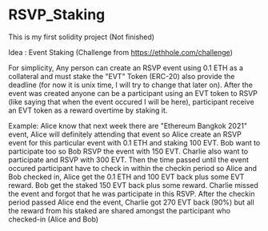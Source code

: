 # RSVP_Staking

This is my first solidity project (Not finished)

Idea : Event Staking (Challenge from https://ethhole.com/challenge)

For simplicity, Any person can create an RSVP event using 0.1 ETH as a collateral and must stake the "EVT" Token (ERC-20) also provide the deadline (for now it is unix time, I will try to change that later on).
After the event was created anyone can be a participant using an EVT token to RSVP (like saying that when the event occured I will be here), participant receive an EVT token as a reward overtime by staking it.

Example: Alice know that next week there are "Ethereum Bangkok 2021" event, Alice will definitely attending that event so Alice create an RSVP event for this particular event with 0.1 ETH and staking 100 EVT. Bob want to participate too so Bob RSVP the event with 150 EVT. Charlie also want to participate and RSVP with 300 EVT. Then the time passed until the event occured participant have to check in within the checkin period so Alice and Bob checked in, Alice get the 0.1 ETH and 100 EVT back plus some EVT reward. Bob get the staked 150 EVT back plus some reward. Charlie missed the event and forgot that he was participate in this RSVP.
After the checkin period passed Alice end the event, Charlie got 270 EVT back (90%) but all the reward from his staked are shared amongst the participant who checked-in (Alice and Bob)